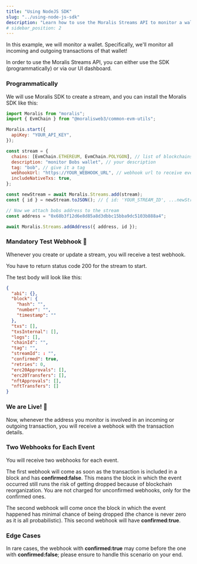 ```yaml
---
title: "Using NodeJS SDK"
slug: "../using-node-js-sdk"
description: "Learn how to use the Moralis Streams API to monitor a wallet with NodeJS SDK. Create a stream, install the SDK, attach an address, and receive webhooks with transaction details."
# sidebar_position: 2
---
```


In this example, we will monitor a wallet. Specifically, we'll monitor all incoming and outgoing transactions of that wallet!

In order to use the Moralis Streams API, you can either use the SDK (programmatically) or via our UI dashboard.

### Programmatically

We will use Moralis SDK to create a stream, and you can install the Moralis SDK like this:

```javascript
import Moralis from "moralis";
import { EvmChain } from "@moralisweb3/common-evm-utils";

Moralis.start({
  apiKey: "YOUR_API_KEY",
});

const stream = {
  chains: [EvmChain.ETHEREUM, EvmChain.POLYGON], // list of blockchains to monitor
  description: "monitor Bobs wallet", // your description
  tag: "bob", // give it a tag
  webhookUrl: "https://YOUR_WEBHOOK_URL", // webhook url to receive events,
  includeNativeTxs: true,
};

const newStream = await Moralis.Streams.add(stream);
const { id } = newStream.toJSON(); // { id: 'YOUR_STREAM_ID', ...newStream }

// Now we attach bobs address to the stream
const address = "0x68b3f12d6e8d85a8d3dbbc15bba9dc5103b888a4";

await Moralis.Streams.addAddress({ address, id });
```

### Mandatory Test Webhook 🚨

Whenever you create or update a stream, you will receive a test webhook.

You have to return status code 200 for the stream to start.

The test body will look like this:

```json
{
  "abi": {},
  "block": {
    "hash": "",
    "number": "",
    "timestamp": ""
  },
  "txs": [],
  "txsInternal": [],
  "logs": [],
  "chainId": "",
  "tag": "",
  "streamId": : "",
  "confirmed": true,
  "retries": 0,
  "erc20Approvals": [],
  "erc20Transfers": [],
  "nftApprovals": [],
  "nftTransfers": []
}
```

### We are Live! 🎉

Now, whenever the address you monitor is involved in an incoming or outgoing transaction, you will receive a webhook with the transaction details.

### Two Webhooks for Each Event

You will receive two webhooks for each event.

The first webhook will come as soon as the transaction is included in a block and has **confirmed:false**. This means the block in which the event occurred still runs the risk of getting dropped because of blockchain reorganization. You are not charged for unconfirmed webhooks, only for the confirmed ones.

The second webhook will come once the block in which the event happened has minimal chance of being dropped (the chance is never zero as it is all probabilistic). This second webhook will have **confirmed:true**.

### Edge Cases

In rare cases, the webhook with **confirmed:true** may come before the one with **confirmed:false**; please ensure to handle this scenario on your end.
